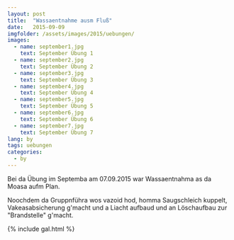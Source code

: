 ```yaml
---
layout: post
title:  "Wassaentnahme ausm Fluß"
date:   2015-09-09
imgfolder: /assets/images/2015/uebungen/
images:
  - name: september1.jpg
    text: September Übung 1
  - name: september2.jpg
    text: September Übung 2
  - name: september3.jpg
    text: September Übung 3
  - name: september4.jpg
    text: September Übung 4
  - name: september5.jpg
    text: September Übung 5
  - name: september6.jpg
    text: September Übung 6
  - name: september7.jpg
    text: September Übung 7
lang: by
tags: uebungen
categories:
  - by
---
```


Bei da Übung im Septemba am 07.09.2015 war Wassaentnahma as da Moasa aufm Plan.

Noochdem da Gruppnführa wos vazoid hod, homma Saugschleich kuppelt, Vakeasabsicherung g'macht und a Liacht aufbaud und an Löschaufbau zur "Brandstelle" g'macht.

{% include gal.html %}

